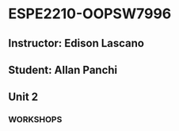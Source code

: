 # ESPE2210-OOPSW7996
## Instructor: Edison Lascano
## Student: Allan Panchi
## Unit 2
### WORKSHOPS 
